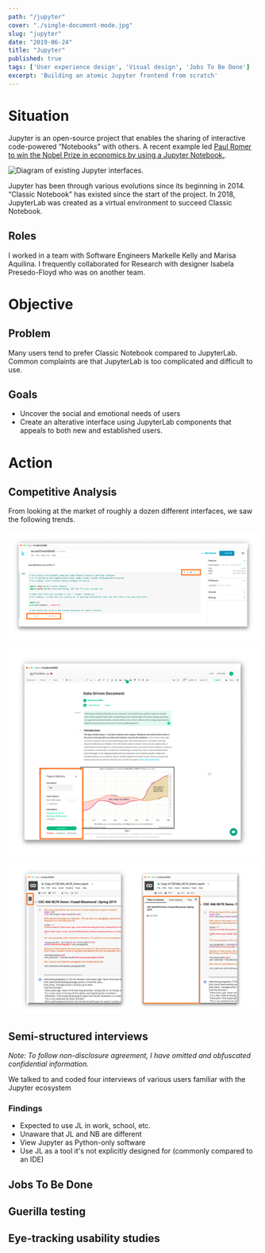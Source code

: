 ```yaml
---
path: "/jupyter"
cover: "./single-document-mode.jpg"
slug: "jupyter"
date: "2019-06-24"
title: "Jupyter"
published: true
tags: ['User experience design', 'Visual design', 'Jobs To Be Done']
excerpt: 'Building an atomic Jupyter frontend from scratch'
---
```


# Situation

Jupyter is an open-source project that enables the sharing of interactive code-powered “Notebooks” with others. A recent example led [Paul Romer to win the Nobel Prize in economics by using a Jupyter Notebook.](https://qz.com/1417145/economics-nobel-laureate-paul-romer-is-a-python-programming-convert/).

![Diagram of existing Jupyter interfaces.](./images/test.jpg)

Jupyter has been through various evolutions since its beginning in 2014. “Classic Notebook” has existed since the start of the project. In 2018, JupyterLab was created as a virtual environment to succeed Classic Notebook.

## Roles

I worked in a team with Software Engineers Markelle Kelly and Marisa Aquilina. I frequently collaborated for Research with designer Isabela Presedo-Floyd who was on another team.

# Objective

## Problem
Many users tend to prefer Classic Notebook compared to JupyterLab. Common complaints are that JupyterLab is too complicated and difficult to use. 

## Goals
+ Uncover the social and emotional needs of users
+ Create an alterative interface using JupyterLab components that appeals to both new and established users. 

# Action

## Competitive Analysis
From looking at the market of roughly a dozen different interfaces, we saw the following trends.

![Competitor Kaggle's use of Inline editing.](./images/competitive-kaggle.jpg)

![Competitor Authorea's use of figure output.](./images/competitive-authorea.jpg)

![Competitor Collaboratory's use of collapsable navigation.](./images/competitive-collaboratory.jpg)

## Semi-structured interviews

*Note: To follow non-disclosure agreement, I have omitted and obfuscated confidential information.*

We talked to and coded four interviews of various users familiar with the Jupyter ecosystem

### Findings
+ Expected to use JL in work, school, etc.
+ Unaware that JL and NB are different
+ View Jupyter as Python-only software
+ Use JL as a tool it's not explicitly designed for (commonly compared to an IDE)

## Jobs To Be Done


## Guerilla testing


## Eye-tracking usability studies



